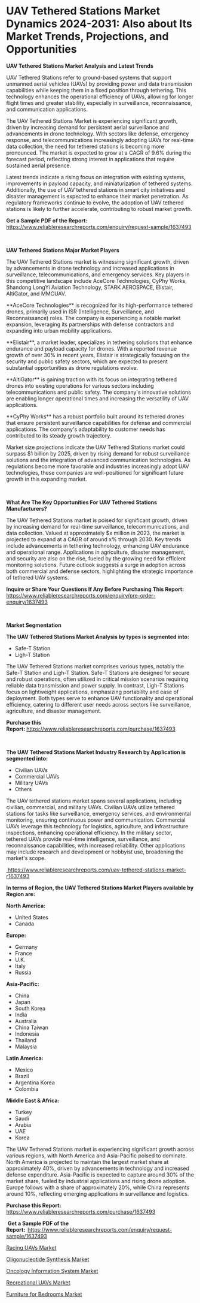 <p><h1>UAV Tethered Stations Market Dynamics 2024-2031: Also about Its Market Trends, Projections, and Opportunities</h1></p><p><strong>UAV Tethered Stations Market Analysis and Latest Trends</strong></p>
<p><p>UAV Tethered Stations refer to ground-based systems that support unmanned aerial vehicles (UAVs) by providing power and data transmission capabilities while keeping them in a fixed position through tethering. This technology enhances the operational efficiency of UAVs, allowing for longer flight times and greater stability, especially in surveillance, reconnaissance, and communication applications.</p><p>The UAV Tethered Stations Market is experiencing significant growth, driven by increasing demand for persistent aerial surveillance and advancements in drone technology. With sectors like defense, emergency response, and telecommunications increasingly adopting UAVs for real-time data collection, the need for tethered stations is becoming more pronounced. The market is expected to grow at a CAGR of 9.6% during the forecast period, reflecting strong interest in applications that require sustained aerial presence.</p><p>Latest trends indicate a rising focus on integration with existing systems, improvements in payload capacity, and miniaturization of tethered systems. Additionally, the use of UAV tethered stations in smart city initiatives and disaster management is expected to enhance their market penetration. As regulatory frameworks continue to evolve, the adoption of UAV tethered stations is likely to further accelerate, contributing to robust market growth.</p></p>
<p><strong>Get a Sample PDF of the Report:&nbsp;</strong> <a href="https://www.reliableresearchreports.com/enquiry/request-sample/1637493">https://www.reliableresearchreports.com/enquiry/request-sample/1637493</a></p>
<p>&nbsp;</p>
<p><strong>UAV Tethered Stations Major Market Players</strong></p>
<p><p>The UAV Tethered Stations market is witnessing significant growth, driven by advancements in drone technology and increased applications in surveillance, telecommunications, and emergency services. Key players in this competitive landscape include AceCore Technologies, CyPhy Works, Shandong LongYi Aviation Technology, STARK AEROSPACE, Elistair, AltiGator, and MMCUAV.</p><p>**AceCore Technologies** is recognized for its high-performance tethered drones, primarily used in ISR (Intelligence, Surveillance, and Reconnaissance) roles. The company is experiencing a notable market expansion, leveraging its partnerships with defense contractors and expanding into urban mobility applications. </p><p>**Elistair**, a market leader, specializes in tethering solutions that enhance endurance and payload capacity for drones. With a reported revenue growth of over 30% in recent years, Elistair is strategically focusing on the security and public safety sectors, which are expected to present substantial opportunities as drone regulations evolve.</p><p>**AltiGator** is gaining traction with its focus on integrating tethered drones into existing operations for various sectors including telecommunications and public safety. The company's innovative solutions are enabling longer operational times and increasing the versatility of UAV applications.</p><p>**CyPhy Works** has a robust portfolio built around its tethered drones that ensure persistent surveillance capabilities for defense and commercial applications. The company's adaptability to customer needs has contributed to its steady growth trajectory. </p><p>Market size projections indicate the UAV Tethered Stations market could surpass $1 billion by 2025, driven by rising demand for robust surveillance solutions and the integration of advanced communication technologies. As regulations become more favorable and industries increasingly adopt UAV technologies, these companies are well-positioned for significant future growth in this expanding market.</p></p>
<p>&nbsp;</p>
<p><strong>What Are The Key Opportunities For UAV Tethered Stations Manufacturers?</strong></p>
<p><p>The UAV Tethered Stations market is poised for significant growth, driven by increasing demand for real-time surveillance, telecommunications, and data collection. Valued at approximately $x million in 2023, the market is projected to expand at a CAGR of around x% through 2030. Key trends include advancements in tethering technology, enhancing UAV endurance and operational range. Applications in agriculture, disaster management, and security are also on the rise, fueled by the growing need for efficient monitoring solutions. Future outlook suggests a surge in adoption across both commercial and defense sectors, highlighting the strategic importance of tethered UAV systems.</p></p>
<p><strong>Inquire or Share Your Questions If Any Before Purchasing This Report:</strong> <a href="https://www.reliableresearchreports.com/enquiry/pre-order-enquiry/1637493">https://www.reliableresearchreports.com/enquiry/pre-order-enquiry/1637493</a></p>
<p>&nbsp;</p>
<p><strong>Market Segmentation</strong></p>
<p><strong>The UAV Tethered Stations Market Analysis by types is segmented into:</strong></p>
<p><ul><li>Safe-T Station</li><li>Ligh-T Station</li></ul></p>
<p><p>The UAV Tethered Stations market comprises various types, notably the Safe-T Station and Ligh-T Station. Safe-T Stations are designed for secure and robust operations, often utilized in critical mission scenarios requiring reliable data transmission and power supply. In contrast, Ligh-T Stations focus on lightweight applications, emphasizing portability and ease of deployment. Both types serve to enhance UAV functionality and operational efficiency, catering to different user needs across sectors like surveillance, agriculture, and disaster management.</p></p>
<p><strong>Purchase this Report:&nbsp;</strong><a href="https://www.reliableresearchreports.com/purchase/1637493">https://www.reliableresearchreports.com/purchase/1637493</a></p>
<p>&nbsp;</p>
<p><strong>The UAV Tethered Stations Market Industry Research by Application is segmented into:</strong></p>
<p><ul><li>Civilian UAVs</li><li>Commercial UAVs</li><li>Military UAVs</li><li>Others</li></ul></p>
<p><p>The UAV tethered stations market spans several applications, including civilian, commercial, and military UAVs. Civilian UAVs utilize tethered stations for tasks like surveillance, emergency services, and environmental monitoring, ensuring continuous power and communication. Commercial UAVs leverage this technology for logistics, agriculture, and infrastructure inspections, enhancing operational efficiency. In the military sector, tethered UAVs provide real-time intelligence, surveillance, and reconnaissance capabilities, with increased reliability. Other applications may include research and development or hobbyist use, broadening the market's scope.</p></p>
<p><a href="https://www.reliableresearchreports.com/uav-tethered-stations-market-r1637493">&nbsp;https://www.reliableresearchreports.com/uav-tethered-stations-market-r1637493</a></p>
<p><strong>In terms of Region, the UAV Tethered Stations Market Players available by Region are:</strong></p>
<p>
    <p> <strong> North America: </strong>
        <ul>
            <li>United States</li>
            <li>Canada</li>
        </ul>
        </p> 
    <p> <strong> Europe: </strong>
        <ul>
            <li>Germany</li>
            <li>France</li>
            <li>U.K.</li>
            <li>Italy</li>
            <li>Russia</li>
        </ul>
        </p> 
    <p> <strong> Asia-Pacific: </strong>
        <ul>
            <li>China</li>
            <li>Japan</li>
            <li>South Korea</li>
            <li>India</li>
            <li>Australia</li>
            <li>China Taiwan</li>
            <li>Indonesia</li>
            <li>Thailand</li>
            <li>Malaysia</li>
        </ul>
        </p> 
    <p> <strong> Latin America: </strong>
        <ul>
            <li>Mexico</li>
            <li>Brazil</li>
            <li>Argentina Korea</li>
            <li>Colombia</li>
        </ul>
        </p> 
    <p> <strong> Middle East & Africa: </strong>
        <ul>
            <li>Turkey</li>
            <li>Saudi</li>
            <li>Arabia</li>
            <li>UAE</li>
            <li>Korea</li>
        </ul>
    </p>
    </p>
<p><p>The UAV Tethered Stations market is experiencing significant growth across various regions, with North America and Asia-Pacific poised to dominate. North America is projected to maintain the largest market share at approximately 40%, driven by advancements in technology and increased defense expenditure. Asia-Pacific is expected to capture around 30% of the market share, fueled by industrial applications and rising drone adoption. Europe follows with a share of approximately 20%, while China represents around 10%, reflecting emerging applications in surveillance and logistics.</p></p>
<p><strong>Purchase this Report: </strong><a href="https://www.reliableresearchreports.com/purchase/1637493">https://www.reliableresearchreports.com/purchase/1637493</a></p>
<p>&nbsp;<strong>Get a Sample PDF of the Report:&nbsp;&nbsp;</strong><a href="https://www.reliableresearchreports.com/enquiry/request-sample/1637493">https://www.reliableresearchreports.com/enquiry/request-sample/1637493</a></p>
<p><strong></strong></p>
<p><p><a href="https://github.com/MoonZANDRA/Market-Research-Report-List-1/blob/main/racing-uavs-market.md">Racing UAVs Market</a></p><p><a href="https://www.linkedin.com/pulse/oligonucleotide-synthesis-industry-insights-report-analyzing-dkpfc">Oligonucleotide Synthesis Market</a></p><p><a href="https://www.linkedin.com/pulse/exploring-oncology-information-system-market-dynamics-revenue-ukgzc">Oncology Information System Market</a></p><p><a href="https://github.com/jordond5lezama/Market-Research-Report-List-1/blob/main/recreational-uavs-market.md">Recreational UAVs Market</a></p><p><a href="https://issuu.com/reportprime-2/docs/furniture-for-bedrooms-market-size-_7b8c1ceab58552">Furniture for Bedrooms Market</a></p></p>